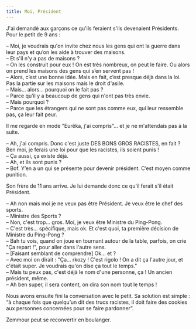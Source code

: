 ```yaml
---
title: Moi, Président
---
```


J'ai demandé aux garçons ce qu'ils feraient s'ils devenaient Présidents. Pour le petit de 9 ans :

– Moi, je voudrais qu'on invite chez nous les gens qui ont la guerre dans leur pays et qu’on les aide à trouver des maisons.  
– Et s'il n'y a pas de maisons ?  
– On les construit pour eux ! On est très nombreux, on peut le faire. Ou alors on prend les maisons des gens qui s’en servent pas !  
– Alors, c’est une bonne idée. Mais en fait, c’est presque déjà dans la loi. Pas la partie sur les maisons mais le droit d'asile.  
– Mais… alors… pourquoi on le fait pas ?  
– Parce qu’il y a beaucoup de gens qui n'ont pas très envie.  
– Mais pourquoi ?  
– Parce que les étrangers qui ne sont pas comme eux, qui leur ressemble pas, ça leur fait peur.

Il me regarde en mode "Eurêka, j'ai compris"… et je ne m'attendais pas à la suite.

– Ah, j'ai compris. Donc c'est juste DES BONS GROS RACISTES, en fait ? Ben moi, je ferais une loi pour que les racistes, ils soient punis !  
– Ça aussi, ça existe déjà.  
– Ah, et ils sont punis ?  
– Bof. Y’en a un qui se présente pour devenir président. C’est moyen comme punition.

Son frère de 11 ans arrive. Je lui demande donc ce qu'il ferait s'il était Président.

– Ah non mais moi je ne veux pas être Président. Je veux être le chef des sports.   
– Ministre des Sports ?  
– Non, c'est trop… gros. Moi, je veux être Ministre du Ping-Pong.  
– C'est très… spécifique, mais ok. Et c'est quoi, ta première décision de Ministre du Ping-Pong ?    
– Bah tu vois, quand on joue en tournant autour de la table, parfois, on crie "Ça repart !", pour aller dans l'autre sens.  
– \[Faisant semblant de comprendre\] Ok… et ?  
– Avec moi on dirait : "Ça… rkozy ! C'est rigolo ! On a dit ça l'autre jour, et c'était super. Je voudrais qu'on dise ça tout le temps."  
– Mais tu peux pas, c'est déjà le nom d'une personne, ça ! Un ancien président, même.  
– Ah ben super, il sera content, on dira son nom tout le temps !

Nous avons ensuite fini la conversation avec le petit. Sa solution est simple : “à chaque fois que quelqu’un dit des trucs racistes, il doit faire des cookies aux personnes concernées pour se faire pardonner”.

Zemmour peut se reconvertir en boulanger.